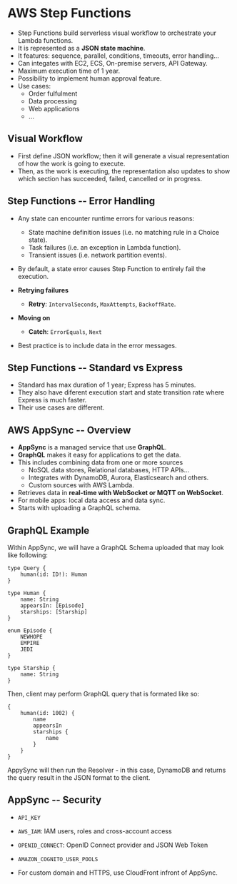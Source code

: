 AWS Step Functions
==================

- Step Functions build serverless visual workflow to orchestrate your Lambda
  functions.
- It is represented as a **JSON state machine**.
- It features: sequence, parallel, conditions, timeouts, error handling...
- Can integates with EC2, ECS, On-premise servers, API Gateway.
- Maximum execution time of 1 year.
- Possibility to implement human approval feature.
- Use cases:
    - Order fulfulment
    - Data processing
    - Web applications
    - ...

Visual Workflow
---------------

- First define JSON workflow; then it will generate a visual representation of
  how the work is going to execute.
- Then, as the work is executing, the representation also updates to show which
  section has succeeded, failed, cancelled or in progress.

Step Functions -- Error Handling
--------------------------------

- Any state can encounter runtime errors for various reasons:
    - State machine definition issues (i.e. no matching rule in a Choice
      state).
    - Task failures (i.e. an exception in Lambda function).
    - Transient issues (i.e. network partition events).
- By default, a state error causes Step Function to entirely fail the
  execution.
- **Retrying failures**
    - **Retry**: `IntervalSeconds`, `MaxAttempts`, `BackoffRate`.
- **Moving on**
    - **Catch**: `ErrorEquals`, `Next`

- Best practice is to include data in the error messages.

Step Functions -- Standard vs Express
-------------------------------------

- Standard has max duration of 1 year; Express has 5 minutes.
- They also have diferent execution start and state transition rate where
  Express is much faster.
- Their use cases are different.

AWS AppSync -- Overview
-----------------------

- **AppSync** is a managed service that use **GraphQL**.
- **GraphQL** makes it easy for applications to get the data.
- This includes combining data from one or more sources
    - NoSQL data stores, Relational databases, HTTP APIs...
    - Integrates with DynamoDB, Aurora, Elasticsearch and others.
    - Custom sources with AWS Lambda.
- Retrieves data in **real-time with WebSocket or MQTT on WebSocket**.
- For mobile apps: local data access and data sync.
- Starts with uploading a GraphQL schema.

GraphQL Example
---------------

Within AppSync, we will have a GraphQL Schema uploaded that may look like
following:

```
type Query {
    human(id: ID!): Human
}

type Human {
    name: String
    appearsIn: [Episode]
    starships: [Starship]
}

enum Episode {
    NEWHOPE
    EMPIRE
    JEDI
}

type Starship {
    name: String
}
```

Then, client may perform GraphQL query that is formated like so:

```
{
    human(id: 1002) {
        name
        appearsIn
        starships {
            name
        }
    }
}
```

AppySync will then run the Resolver - in this case, DynamoDB and returns the
query result in the JSON format to the client.

AppSync -- Security
-------------------

- `API_KEY`
- `AWS_IAM`: IAM users, roles and cross-account access
- `OPENID_CONNECT`: OpenID Connect provider and JSON Web Token
- `AMAZON_COGNITO_USER_POOLS`

- For custom domain and HTTPS, use CloudFront infront of AppSync.


